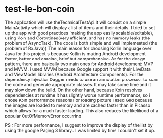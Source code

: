 # test-le-bon-coin
The application will use theTechnicalTestApi.It will consist on a simple MainActivity which will display a list of items and their details. 
I tried to set up the app with good practices (making the app easily scalable/editable), using Koin and Coroutines(very efficient, and has no memory leaks (the problem of AsyncTask). The code is both simple and well implemented (the problem of RxJava)).
The main reason for choosing Kotlin language over Java for this project is because Kotlin is making Android development faster, better and concise, brief but comprehensive.
As for the design pattern, there are basically two main ones for Android development: MVP and MVVM. i used MVVM because Google support it with their LiveData and ViewModel libraries (Android Architecture Components).
For the dependency injection Dagger needs to use an annotation processor to scan the code and generate appropriate classes. It may take some time and it may slow down the build. On the other hand, because Koin resolves dependencies at runtime it has slightly worse runtime performance, so i chose Koin performance reasons
For loading picture i used Glid because the images are loaded to memory and are cached faster than in Picasso which allows for a much faster loading. This also reduces the likelihood of a popular OutOfMemoryError occurring

PS : For more performance, I suggest to improve the display of the list by using the google Paging 3 library.. I was limited by time I couldn't set it up.
